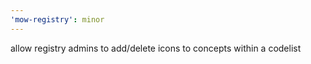 ```yaml
---
'mow-registry': minor
---
```


allow registry admins to add/delete icons to concepts within a codelist
